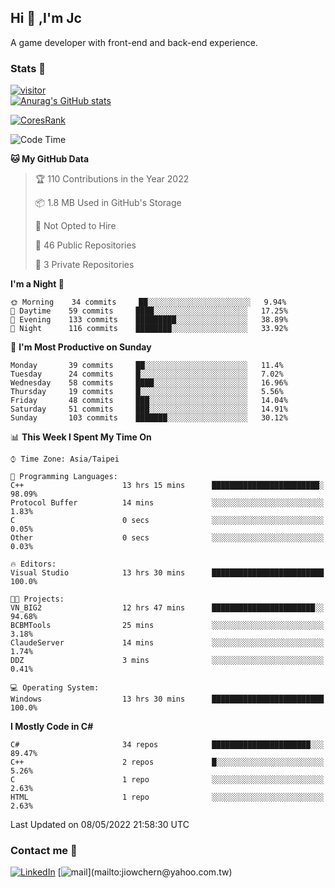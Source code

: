 ## Hi 👋 ,I'm Jc  

A game developer with front-end and back-end experience.  

### Stats  📝
[![visitor](https://visitor-badge.glitch.me/badge?page_id=jiowchern.jiowchern&style=flat-square&color=0088cc)](https://visitor-badge.glitch.me/badge?page_id=jiowchern.jiowchern&style=flat-square&color=0088cc)  
[![Anurag's GitHub stats](https://github-readme-stats.vercel.app/api?username=jiowchern&count_private=true&&show_icons=true)](https://github.com/anuraghazra/github-readme-stats)  
<!-- [![trophy](https://github-profile-trophy.vercel.app/?username=jiowchern)](https://github.com/ryo-ma/github-profile-trophy)   -->
[![CoresRank](https://cr-ss-service.azurewebsites.net/api/ScreenShot?widget=summary&username=jiowchern)](https://cr-ss-service.azurewebsites.net/api/ScreenShot?widget=summary&username=jiowchern)


<!--START_SECTION:waka-->
![Code Time](http://img.shields.io/badge/Code%20Time-365%20hrs%2019%20mins-blue)

**🐱 My GitHub Data** 

> 🏆 110 Contributions in the Year 2022
 > 
> 📦 1.8 MB Used in GitHub's Storage 
 > 
> 🚫 Not Opted to Hire
 > 
> 📜 46 Public Repositories 
 > 
> 🔑 3 Private Repositories  
 > 
**I'm a Night 🦉** 

```text
🌞 Morning    34 commits     ██░░░░░░░░░░░░░░░░░░░░░░░   9.94% 
🌆 Daytime    59 commits     ████░░░░░░░░░░░░░░░░░░░░░   17.25% 
🌃 Evening    133 commits    █████████░░░░░░░░░░░░░░░░   38.89% 
🌙 Night      116 commits    ████████░░░░░░░░░░░░░░░░░   33.92%

```
📅 **I'm Most Productive on Sunday** 

```text
Monday       39 commits     ██░░░░░░░░░░░░░░░░░░░░░░░   11.4% 
Tuesday      24 commits     █░░░░░░░░░░░░░░░░░░░░░░░░   7.02% 
Wednesday    58 commits     ████░░░░░░░░░░░░░░░░░░░░░   16.96% 
Thursday     19 commits     █░░░░░░░░░░░░░░░░░░░░░░░░   5.56% 
Friday       48 commits     ███░░░░░░░░░░░░░░░░░░░░░░   14.04% 
Saturday     51 commits     ███░░░░░░░░░░░░░░░░░░░░░░   14.91% 
Sunday       103 commits    ███████░░░░░░░░░░░░░░░░░░   30.12%

```


📊 **This Week I Spent My Time On** 

```text
⌚︎ Time Zone: Asia/Taipei

💬 Programming Languages: 
C++                      13 hrs 15 mins      ████████████████████████░   98.09% 
Protocol Buffer          14 mins             ░░░░░░░░░░░░░░░░░░░░░░░░░   1.83% 
C                        0 secs              ░░░░░░░░░░░░░░░░░░░░░░░░░   0.05% 
Other                    0 secs              ░░░░░░░░░░░░░░░░░░░░░░░░░   0.03%

🔥 Editors: 
Visual Studio            13 hrs 30 mins      █████████████████████████   100.0%

🐱‍💻 Projects: 
VN_BIG2                  12 hrs 47 mins      ███████████████████████░░   94.68% 
BCBMTools                25 mins             ░░░░░░░░░░░░░░░░░░░░░░░░░   3.18% 
ClaudeServer             14 mins             ░░░░░░░░░░░░░░░░░░░░░░░░░   1.74% 
DDZ                      3 mins              ░░░░░░░░░░░░░░░░░░░░░░░░░   0.41%

💻 Operating System: 
Windows                  13 hrs 30 mins      █████████████████████████   100.0%

```

**I Mostly Code in C#** 

```text
C#                       34 repos            ██████████████████████░░░   89.47% 
C++                      2 repos             █░░░░░░░░░░░░░░░░░░░░░░░░   5.26% 
C                        1 repo              ░░░░░░░░░░░░░░░░░░░░░░░░░   2.63% 
HTML                     1 repo              ░░░░░░░░░░░░░░░░░░░░░░░░░   2.63%

```



 Last Updated on 08/05/2022 21:58:30 UTC
<!--END_SECTION:waka-->



### Contact me 💬
[![LinkedIn](https://img.shields.io/badge/-JiowchernChen-0077B5?style==flat-square&logo=LinkedIn&logoColor=white)](https://www.linkedin.com/in/jiowchern-chen-4aaa90b7/) [![mail](https://img.shields.io/badge/-jiowchern%40yahoo.com.tw-blueviolet?style=flat-square&logo=yahoo!)](mailto:jiowchern@yahoo.com.tw)    

<!-- [![Linkedin Badge](https://img.shields.io/badge/-LinkedIn-blue?style=flat-square&logo=Linkedin&logoColor=white&link=https://www.linkedin.com/in/jiowchern-chen-4aaa90b7/)](https://www.linkedin.com/in/jiowchern-chen-4aaa90b7/) -->


<!--
**jiowchern/jiowchern** is a ✨ _special_ ✨ repository because its `README.md` (this file) appears on your GitHub profile.

Here are some ideas to get you started:

- 🔭 I’m currently working on ...
- 🌱 I’m currently learning ...
- 👯 I’m looking to collaborate on ...
- 🤔 I’m looking for help with ...
- 💬 Ask me about ...
- 📫 How to reach me: ...
- 😄 Pronouns: ...
- ⚡ Fun fact: ...
-->
